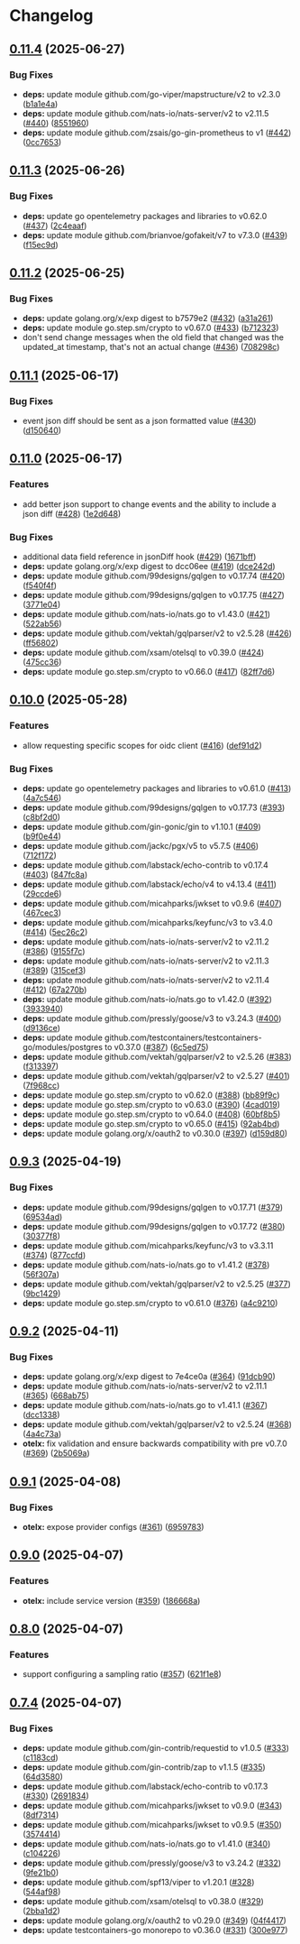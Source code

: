 # Changelog

## [0.11.4](https://github.com/infratographer/x/compare/v0.11.3...v0.11.4) (2025-06-27)


### Bug Fixes

* **deps:** update module github.com/go-viper/mapstructure/v2 to v2.3.0 ([b1a1e4a](https://github.com/infratographer/x/commit/b1a1e4abfe90541c21f1937461a1a90ac4975fe3))
* **deps:** update module github.com/nats-io/nats-server/v2 to v2.11.5 ([#440](https://github.com/infratographer/x/issues/440)) ([8551960](https://github.com/infratographer/x/commit/855196076c84410aa40a0d358ff8c9c619ec1e40))
* **deps:** update module github.com/zsais/go-gin-prometheus to v1 ([#442](https://github.com/infratographer/x/issues/442)) ([0cc7653](https://github.com/infratographer/x/commit/0cc7653bf6075234235a5e370a28267f113d6bb2))

## [0.11.3](https://github.com/infratographer/x/compare/v0.11.2...v0.11.3) (2025-06-26)


### Bug Fixes

* **deps:** update go opentelemetry packages and libraries to v0.62.0 ([#437](https://github.com/infratographer/x/issues/437)) ([2c4eaaf](https://github.com/infratographer/x/commit/2c4eaaf64f2a8db119f51bca2bbfb378a20dc539))
* **deps:** update module github.com/brianvoe/gofakeit/v7 to v7.3.0 ([#439](https://github.com/infratographer/x/issues/439)) ([f15ec9d](https://github.com/infratographer/x/commit/f15ec9d1a28d804ee2b3a8b1cbd7b8e36e8c2fb8))

## [0.11.2](https://github.com/infratographer/x/compare/v0.11.1...v0.11.2) (2025-06-25)


### Bug Fixes

* **deps:** update golang.org/x/exp digest to b7579e2 ([#432](https://github.com/infratographer/x/issues/432)) ([a31a261](https://github.com/infratographer/x/commit/a31a261afdd9a60b823f4221983b7a4434a64b73))
* **deps:** update module go.step.sm/crypto to v0.67.0 ([#433](https://github.com/infratographer/x/issues/433)) ([b712323](https://github.com/infratographer/x/commit/b712323c5ee151068ddf74ac4ef9ea801b93f5b5))
* don't send change messages when the old field that changed was the updated_at timestamp, that's not an actual change ([#436](https://github.com/infratographer/x/issues/436)) ([708298c](https://github.com/infratographer/x/commit/708298ccfb0c03beb4b762e54c5103d6b4dcf9a8))

## [0.11.1](https://github.com/infratographer/x/compare/v0.11.0...v0.11.1) (2025-06-17)


### Bug Fixes

* event json diff should be sent as a json formatted value ([#430](https://github.com/infratographer/x/issues/430)) ([d150640](https://github.com/infratographer/x/commit/d15064039dbbfdf5dc33d19d93b7b54f14728995))

## [0.11.0](https://github.com/infratographer/x/compare/v0.10.0...v0.11.0) (2025-06-17)


### Features

* add better json support to change events and the ability to include a json diff ([#428](https://github.com/infratographer/x/issues/428)) ([1e2d648](https://github.com/infratographer/x/commit/1e2d648947fcd55cd1931867e3e17837f6a75462))


### Bug Fixes

* additional data field reference in jsonDiff hook ([#429](https://github.com/infratographer/x/issues/429)) ([1671bff](https://github.com/infratographer/x/commit/1671bff9c81d2cc37e0c5d65aee4bc7ee64633b4))
* **deps:** update golang.org/x/exp digest to dcc06ee ([#419](https://github.com/infratographer/x/issues/419)) ([dce242d](https://github.com/infratographer/x/commit/dce242da3f3496af4cdffd3679731c1707018ae2))
* **deps:** update module github.com/99designs/gqlgen to v0.17.74 ([#420](https://github.com/infratographer/x/issues/420)) ([f540f4f](https://github.com/infratographer/x/commit/f540f4f38545b41c3523aae401cbde8fe1c7c7a8))
* **deps:** update module github.com/99designs/gqlgen to v0.17.75 ([#427](https://github.com/infratographer/x/issues/427)) ([3771e04](https://github.com/infratographer/x/commit/3771e0418f7199bc009e018225e99345be313ea5))
* **deps:** update module github.com/nats-io/nats.go to v1.43.0 ([#421](https://github.com/infratographer/x/issues/421)) ([522ab56](https://github.com/infratographer/x/commit/522ab56577127655c47ba4f3aa75589ed45b74a0))
* **deps:** update module github.com/vektah/gqlparser/v2 to v2.5.28 ([#426](https://github.com/infratographer/x/issues/426)) ([ff56802](https://github.com/infratographer/x/commit/ff56802f4cb8a81799608ae94fdb9da060359299))
* **deps:** update module github.com/xsam/otelsql to v0.39.0 ([#424](https://github.com/infratographer/x/issues/424)) ([475cc36](https://github.com/infratographer/x/commit/475cc364617472ba46c514d92b74e3de70ba1689))
* **deps:** update module go.step.sm/crypto to v0.66.0 ([#417](https://github.com/infratographer/x/issues/417)) ([82ff7d6](https://github.com/infratographer/x/commit/82ff7d6dc28fbc3d452a2ecaf9ee7511e9424623))

## [0.10.0](https://github.com/infratographer/x/compare/v0.9.3...v0.10.0) (2025-05-28)


### Features

* allow requesting specific scopes for oidc client ([#416](https://github.com/infratographer/x/issues/416)) ([def91d2](https://github.com/infratographer/x/commit/def91d25ecad5aa8fff3b743674d2f0995b41623))


### Bug Fixes

* **deps:** update go opentelemetry packages and libraries to v0.61.0 ([#413](https://github.com/infratographer/x/issues/413)) ([4a7c546](https://github.com/infratographer/x/commit/4a7c5467de8e32153a147e20b78ecb88c04fe312))
* **deps:** update module github.com/99designs/gqlgen to v0.17.73 ([#393](https://github.com/infratographer/x/issues/393)) ([c8bf2d0](https://github.com/infratographer/x/commit/c8bf2d0e0436696989dc1ac9897d665138222b3c))
* **deps:** update module github.com/gin-gonic/gin to v1.10.1 ([#409](https://github.com/infratographer/x/issues/409)) ([b9f0e44](https://github.com/infratographer/x/commit/b9f0e446c3f822fa8343812175c120090dbbdf5f))
* **deps:** update module github.com/jackc/pgx/v5 to v5.7.5 ([#406](https://github.com/infratographer/x/issues/406)) ([712f172](https://github.com/infratographer/x/commit/712f17246af44e1a2033680c08bff19b32865e17))
* **deps:** update module github.com/labstack/echo-contrib to v0.17.4 ([#403](https://github.com/infratographer/x/issues/403)) ([847fc8a](https://github.com/infratographer/x/commit/847fc8a0b28fdbb971e0ea52f402278a8051f593))
* **deps:** update module github.com/labstack/echo/v4 to v4.13.4 ([#411](https://github.com/infratographer/x/issues/411)) ([29ccde6](https://github.com/infratographer/x/commit/29ccde634fc0c180b9c615bcd1c926d23a3076f7))
* **deps:** update module github.com/micahparks/jwkset to v0.9.6 ([#407](https://github.com/infratographer/x/issues/407)) ([467cec3](https://github.com/infratographer/x/commit/467cec3653d33f4d1a6c0f37ed7ee78f8664ff6e))
* **deps:** update module github.com/micahparks/keyfunc/v3 to v3.4.0 ([#414](https://github.com/infratographer/x/issues/414)) ([5ec26c2](https://github.com/infratographer/x/commit/5ec26c2a660658a1e5bf14e23246d60ef0ad0c69))
* **deps:** update module github.com/nats-io/nats-server/v2 to v2.11.2 ([#386](https://github.com/infratographer/x/issues/386)) ([9155f7c](https://github.com/infratographer/x/commit/9155f7c1d0562c1e98acd5b7bb8e91e6c820a61e))
* **deps:** update module github.com/nats-io/nats-server/v2 to v2.11.3 ([#389](https://github.com/infratographer/x/issues/389)) ([315cef3](https://github.com/infratographer/x/commit/315cef3aa38fc6741473adb3debf7e525f31d0b4))
* **deps:** update module github.com/nats-io/nats-server/v2 to v2.11.4 ([#412](https://github.com/infratographer/x/issues/412)) ([67a270b](https://github.com/infratographer/x/commit/67a270bbc3d97acbe14cf9bcf9ffba1f62dde07a))
* **deps:** update module github.com/nats-io/nats.go to v1.42.0 ([#392](https://github.com/infratographer/x/issues/392)) ([3933940](https://github.com/infratographer/x/commit/39339407292271ead28c8fb637375e7f21779dfa))
* **deps:** update module github.com/pressly/goose/v3 to v3.24.3 ([#400](https://github.com/infratographer/x/issues/400)) ([d9136ce](https://github.com/infratographer/x/commit/d9136ce13796815a7d173ecb867e1eb3f881a422))
* **deps:** update module github.com/testcontainers/testcontainers-go/modules/postgres to v0.37.0 ([#387](https://github.com/infratographer/x/issues/387)) ([6c5ed75](https://github.com/infratographer/x/commit/6c5ed7552fd42947cfdc55d90fd7cb245cf70c68))
* **deps:** update module github.com/vektah/gqlparser/v2 to v2.5.26 ([#383](https://github.com/infratographer/x/issues/383)) ([f313397](https://github.com/infratographer/x/commit/f313397687e0948b6d750ce86c29b894f811ac89))
* **deps:** update module github.com/vektah/gqlparser/v2 to v2.5.27 ([#401](https://github.com/infratographer/x/issues/401)) ([7f968cc](https://github.com/infratographer/x/commit/7f968cc23f8fdc753d13f8e5cc4a8875965c7b94))
* **deps:** update module go.step.sm/crypto to v0.62.0 ([#388](https://github.com/infratographer/x/issues/388)) ([bb89f9c](https://github.com/infratographer/x/commit/bb89f9c4f173e078d06bbf32aaf5caefb2bc4eb3))
* **deps:** update module go.step.sm/crypto to v0.63.0 ([#390](https://github.com/infratographer/x/issues/390)) ([4cad019](https://github.com/infratographer/x/commit/4cad019bb3acced10030073dea37a8cf8855ce12))
* **deps:** update module go.step.sm/crypto to v0.64.0 ([#408](https://github.com/infratographer/x/issues/408)) ([60bf8b5](https://github.com/infratographer/x/commit/60bf8b5da0bc7511899ccaab05bacb922abea1af))
* **deps:** update module go.step.sm/crypto to v0.65.0 ([#415](https://github.com/infratographer/x/issues/415)) ([92ab4bd](https://github.com/infratographer/x/commit/92ab4bdc74281ebe1d313e7c76a0e09fc19a829a))
* **deps:** update module golang.org/x/oauth2 to v0.30.0 ([#397](https://github.com/infratographer/x/issues/397)) ([d159d80](https://github.com/infratographer/x/commit/d159d806f361fd94320f1ae4370fc4a20c0ee644))

## [0.9.3](https://github.com/infratographer/x/compare/v0.9.2...v0.9.3) (2025-04-19)


### Bug Fixes

* **deps:** update module github.com/99designs/gqlgen to v0.17.71 ([#379](https://github.com/infratographer/x/issues/379)) ([69534ad](https://github.com/infratographer/x/commit/69534adf197ea819330fd73274f5d46b3439e53f))
* **deps:** update module github.com/99designs/gqlgen to v0.17.72 ([#380](https://github.com/infratographer/x/issues/380)) ([30377f8](https://github.com/infratographer/x/commit/30377f8d3416ec89af9659370ef262291b93c09b))
* **deps:** update module github.com/micahparks/keyfunc/v3 to v3.3.11 ([#374](https://github.com/infratographer/x/issues/374)) ([877ccfd](https://github.com/infratographer/x/commit/877ccfdea08a2d2d9e312ca92eac355134b614c2))
* **deps:** update module github.com/nats-io/nats.go to v1.41.2 ([#378](https://github.com/infratographer/x/issues/378)) ([56f307a](https://github.com/infratographer/x/commit/56f307a199ddf8deabadbc86b6d9e79011ed6a11))
* **deps:** update module github.com/vektah/gqlparser/v2 to v2.5.25 ([#377](https://github.com/infratographer/x/issues/377)) ([9bc1429](https://github.com/infratographer/x/commit/9bc1429e415d5f2d4edb85d3d0d068178da0a6fb))
* **deps:** update module go.step.sm/crypto to v0.61.0 ([#376](https://github.com/infratographer/x/issues/376)) ([a4c9210](https://github.com/infratographer/x/commit/a4c9210a44775b1361c57f7836b9d78f3640d603))

## [0.9.2](https://github.com/infratographer/x/compare/v0.9.1...v0.9.2) (2025-04-11)


### Bug Fixes

* **deps:** update golang.org/x/exp digest to 7e4ce0a ([#364](https://github.com/infratographer/x/issues/364)) ([91dcb90](https://github.com/infratographer/x/commit/91dcb909f65616f5c09cbf56cc0650ef2cb9c61e))
* **deps:** update module github.com/nats-io/nats-server/v2 to v2.11.1 ([#365](https://github.com/infratographer/x/issues/365)) ([668ab75](https://github.com/infratographer/x/commit/668ab754d72eaf4bd3287239f9a3946452ad7f4f))
* **deps:** update module github.com/nats-io/nats.go to v1.41.1 ([#367](https://github.com/infratographer/x/issues/367)) ([dcc1338](https://github.com/infratographer/x/commit/dcc13386d2d08a1fc8e43e4e60ca955ff41f4d7d))
* **deps:** update module github.com/vektah/gqlparser/v2 to v2.5.24 ([#368](https://github.com/infratographer/x/issues/368)) ([4a4c73a](https://github.com/infratographer/x/commit/4a4c73a7c81c8f27ad2fe8c70934970ff3813a4f))
* **otelx:** fix validation and ensure backwards compatibility with pre v0.7.0 ([#369](https://github.com/infratographer/x/issues/369)) ([2b5069a](https://github.com/infratographer/x/commit/2b5069ade47ee36c153e2c485f97a5b01effa09c))

## [0.9.1](https://github.com/infratographer/x/compare/v0.9.0...v0.9.1) (2025-04-08)


### Bug Fixes

* **otelx:** expose provider configs ([#361](https://github.com/infratographer/x/issues/361)) ([6959783](https://github.com/infratographer/x/commit/6959783b310f53ccaaba1a506fee172d4c93dd1b))

## [0.9.0](https://github.com/infratographer/x/compare/v0.8.0...v0.9.0) (2025-04-07)


### Features

* **otelx:** include service version ([#359](https://github.com/infratographer/x/issues/359)) ([186668a](https://github.com/infratographer/x/commit/186668acaa5a6100a95c19d5617a6ab9c253bf99))

## [0.8.0](https://github.com/infratographer/x/compare/v0.7.4...v0.8.0) (2025-04-07)


### Features

* support configuring a sampling ratio ([#357](https://github.com/infratographer/x/issues/357)) ([621f1e8](https://github.com/infratographer/x/commit/621f1e8c0ba0eb7c223d21a56cc542d25b0fab56))

## [0.7.4](https://github.com/infratographer/x/compare/v0.7.3...v0.7.4) (2025-04-07)


### Bug Fixes

* **deps:** update module github.com/gin-contrib/requestid to v1.0.5 ([#333](https://github.com/infratographer/x/issues/333)) ([c1183cd](https://github.com/infratographer/x/commit/c1183cd748b06993ec6ddd598470166a5bc389e1))
* **deps:** update module github.com/gin-contrib/zap to v1.1.5 ([#335](https://github.com/infratographer/x/issues/335)) ([64d3580](https://github.com/infratographer/x/commit/64d3580ee7e0b8d9fa4f33038fb091e3d5349145))
* **deps:** update module github.com/labstack/echo-contrib to v0.17.3 ([#330](https://github.com/infratographer/x/issues/330)) ([2691834](https://github.com/infratographer/x/commit/26918343f5657b98d78b7055db35db21284c05f4))
* **deps:** update module github.com/micahparks/jwkset to v0.9.0 ([#343](https://github.com/infratographer/x/issues/343)) ([8df7314](https://github.com/infratographer/x/commit/8df7314625e47bbed5a5d7173af8a22a36d0545e))
* **deps:** update module github.com/micahparks/jwkset to v0.9.5 ([#350](https://github.com/infratographer/x/issues/350)) ([3574414](https://github.com/infratographer/x/commit/35744140001cbea22b6093b3be975ee1f70ceff5))
* **deps:** update module github.com/nats-io/nats.go to v1.41.0 ([#340](https://github.com/infratographer/x/issues/340)) ([c104226](https://github.com/infratographer/x/commit/c104226aca696c2a5c3043591cbcf269fa103b64))
* **deps:** update module github.com/pressly/goose/v3 to v3.24.2 ([#332](https://github.com/infratographer/x/issues/332)) ([9fe21b0](https://github.com/infratographer/x/commit/9fe21b049e644fb5fc3bbae3af258d1b150abd24))
* **deps:** update module github.com/spf13/viper to v1.20.1 ([#328](https://github.com/infratographer/x/issues/328)) ([544af98](https://github.com/infratographer/x/commit/544af985fe90f3ec32418f71165cae4c33888760))
* **deps:** update module github.com/xsam/otelsql to v0.38.0 ([#329](https://github.com/infratographer/x/issues/329)) ([2bba1d2](https://github.com/infratographer/x/commit/2bba1d2239808c294e4dda66ac1caa190e22ff45))
* **deps:** update module golang.org/x/oauth2 to v0.29.0 ([#349](https://github.com/infratographer/x/issues/349)) ([04f4417](https://github.com/infratographer/x/commit/04f4417a5ec1a0f461932043c7f8743ad347695d))
* **deps:** update testcontainers-go monorepo to v0.36.0 ([#331](https://github.com/infratographer/x/issues/331)) ([300e977](https://github.com/infratographer/x/commit/300e977dfe7b091d0c76471ddfda36985716cb08))
